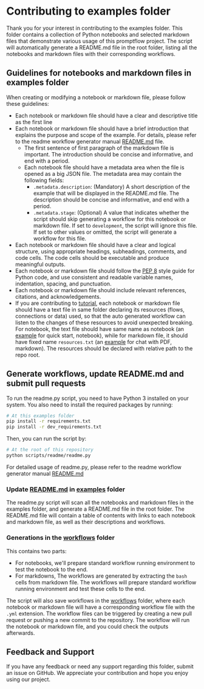 # Contributing to examples folder

Thank you for your interest in contributing to the examples folder. This folder contains a collection of Python notebooks and selected markdown files that demonstrate various usage of this promptflow project. The script will automatically generate a README.md file in the root folder, listing all the notebooks and markdown files with their corresponding workflows.

## Guidelines for notebooks and markdown files in examples folder

When creating or modifying a notebook or markdown file, please follow these guidelines:

- Each notebook or markdown file should have a clear and descriptive title as the first line
- Each notebook or markdown file should have a brief introduction that explains the purpose and scope of the example. For details, please refer to the readme workflow generator manual [README.md](../scripts/readme/README.md) file.
  - The first sentence of first paragraph of the markdown file is important. The introduction should be concise and informative, and end with a period.
  - Each notebook file should have a metadata area when the file is opened as a big JSON file. The metadata area may contain the following fields:
    - `.metadata.description`: (Mandatory) A short description of the example that will be displayed in the README.md file. The description should be concise and informative, and end with a period.
    - `.metadata.stage`: (Optional) A value that indicates whether the script should skip generating a workflow for this notebook or markdown file. If set to `development`, the script will ignore this file. If set to other values or omitted, the script will generate a workflow for this file.
- Each notebook or markdown file should have a clear and logical structure, using appropriate headings, subheadings, comments, and code cells. The code cells should be executable and produce meaningful outputs.
- Each notebook or markdown file should follow the [PEP 8](https://peps.python.org/pep-0008/) style guide for Python code, and use consistent and readable variable names, indentation, spacing, and punctuation.
- Each notebook or markdown file should include relevant references, citations, and acknowledgements.
- If you are contributing to [tutorial](./tutorials/), each notebook or markdown file should have a text file in same folder declaring its resources (flows, connections or data) used, so that the auto generated workflow can listen to the changes of these resources to avoid unexpected breaking. For notebook, the text file should have same name as notebook (an [example](./tutorials/get-started/quickstart.txt) for quick start, notebook), while for markdown file, it should have fixed name `resources.txt` (an [example](./tutorials/e2e-development/resources.txt) for chat with PDF, markdown). The resources should be declared with relative path to the repo root.

## Generate workflows, update README.md and submit pull requests

To run the readme.py script, you need to have Python 3 installed on your system. You also need to install the required packages by running:

```bash
# At this examples folder
pip install -r requirements.txt
pip install -r dev_requirements.txt
```

Then, you can run the script by:

```bash
# At the root of this repository
python scripts/readme/readme.py
```

For detailed usage of readme.py, please refer to the readme workflow generator manual [README.md](../scripts/readme/README.md)

### Update [README.md](./README.md) in [examples](./) folder

The readme.py script will scan all the notebooks and markdown files in the examples folder, and generate a README.md file in the root folder. The README.md file will contain a table of contents with links to each notebook and markdown file, as well as their descriptions and workflows.

### Generations in the [workflows](../.github/workflows/) folder

This contains two parts:
* For notebooks, we'll prepare standard workflow running environment to test the notebook to the end.
* For markdowns, The workflows are generated by extracting the `bash` cells from markdown file. The workflows will prepare standard workflow running environment and test these cells to the end.

The script will also save workflows in the [workflows](../.github/workflows/) folder, where each notebook or markdown file will have a corresponding workflow file with the `.yml` extension. The workflow files can be triggered by creating a new pull request or pushing a new commit to the repository. The workflow will run the notebook or markdown file, and you could check the outputs afterwards.

## Feedback and Support

If you have any feedback or need any support regarding this folder, submit an issue on GitHub. We appreciate your contribution and hope you enjoy using our project.
